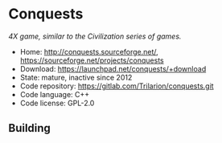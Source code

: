 # Conquests

_4X game, similar to the Civilization series of games._

- Home: http://conquests.sourceforge.net/, https://sourceforge.net/projects/conquests
- Download: https://launchpad.net/conquests/+download
- State: mature, inactive since 2012
- Code repository: https://gitlab.com/Trilarion/conquests.git
- Code language: C++
- Code license: GPL-2.0

## Building

